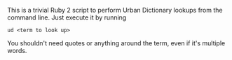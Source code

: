 This is a trivial Ruby 2 script to perform Urban Dictionary lookups from the
command line.  Just execute it by running

`ud <term to look up>`

You shouldn't need quotes or anything around the term, even if it's multiple
words.
